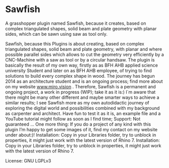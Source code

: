 # Sawfish
A grasshopper plugin named Sawfish, because it creates, based on complex triangulated shapes, solid beam and plate geometry with planar sides, which can be sawn using saw as tool only.


Sawfish, because this Plugins is about creating, based on complex triangulated shapes, solid beam and plate geometry, with planar and where possible parallel sides which allows to cut the geometry very efficiently by a CNC-Machine with a saw as tool or by a circular handsaw. The plugin is basically the result of my own way, firstly as as BFH AHB applied science university Student and later on as BFH AHB employee, of trying to find solutions to build every complex shape in wood. The journey has begun 2014 as an architecture student and is an ongoing process; find more about on my website www.miro.vision  . Therefore, Sawfish is a permanent and ongoing project, a work in progress (WIP); take it as it is:) I`m aware that there might be many other different and maybe smarter ways to achieve a similar results; I see Sawfish more as my own autodidactic journey of exploring the digital world and possibilities combined with my background as carpenter and architect. Have fun to test it as it is, an example file and a YouTube tutorial might follow as soon as I find time; Support: Not guaranteed ... One more thing: If you do a project of any kind with this plugin I’m happy to get some images of it, find my contact on my website under about:)!  Installation: Copy in your Libraries folder, try to unblock in properties, it might just work with the latest version of Rhino 7.
Installation: Copy in your Libraries folder, try to unblock in properties, it might just work with the latest version of Rhino 7.


License: GNU LGPLv3
